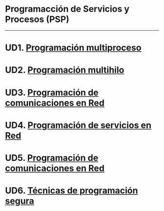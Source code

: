 # Programacción de Servicios y Procesos (PSP)
--------------------------------------------------------
# UD1. [Programación multiproceso](https://github.com/adiezc10/ApuntesPSP_DAM2/blob/master/UT1_ProgramacionMultiproceso.md)
# UD2. [Programación multihilo](https://github.com/adiezc10/ApuntesPSP_DAM2/blob/master/UT2_ProgramacionMultihilo.md)
# UD3. [Programación de comunicaciones en Red](https://github.com/adiezc10/ApuntesPSP_DAM2/blob/master/UD3_ProgramacionComunicacionesRed.md)
# UD4. [Programación de servicios en Red]()
# UD5. [Programación de comunicaciones en Red]()
# UD6. [Técnicas de programación segura]()